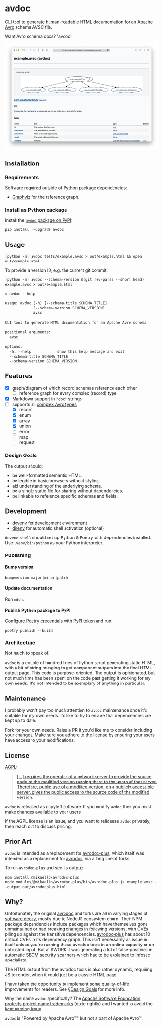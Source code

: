 avdoc
=====

CLI tool to generate human-readable HTML documentation for an [Apache Avro] schema AVSC file.

Want Avro schema docs? 'avdoc!

![screenshot showing avdoc](screenshot.png)

## Installation

### Requirements
Software required outside of Python package dependencies:
- [Graphviz] for the reference graph.

### Install as Python package
Install the [`avdoc` package on PyPI]:
```shell
pip install --upgrade avdoc
```

## Usage

```shell
[python -m] avdoc tests/example.avsc > out/example.html && open out/example.html
```

To provide a version ID, e.g. the current git commit:
```shell
[python -m] avdoc --schema-version $(git rev-parse --short head) example.avsc > out/example.html
```

`$ avdoc --help`

```
usage: avdoc [-h] [--schema-title SCHEMA_TITLE]
             [--schema-version SCHEMA_VERSION]
             avsc

CLI tool to generate HTML documentation for an Apache Avro schema

positional arguments:
  avsc

options:
  -h, --help            show this help message and exit
  --schema-title SCHEMA_TITLE
  --schema-version SCHEMA_VERSION
```

## Features
- [x] graph/diagram of which record schemas reference each other
  - [ ] reference graph for every complex (record) type
- [x] Markdown support in `"doc"` strings
- [ ] supports all [complex Avro types][]
  - [x] record
  - [x] enum
  - [x] array
  - [x] union
  - [ ] error
  - [ ] map
  - [ ] request

### Design Goals
The output should:
- be well-formatted semantic HTML.
- be legible in basic browsers without styling.
- aid understanding of the underlying schema.
- be a single static file for sharing without dependencies.
- be linkable to reference specific schemas and fields.



## Development
- [devenv] for development environment
- [direnv] for automatic shell activation (optional)

`devenv shell` should set up Python & Poetry with dependencies installed.
Use `.venv/bin/python` as your Python interpreter.

### Publishing

#### Bump version

```shell
bumpversion major|minor|patch
```

#### Update documentation
Run `mdsh`.

#### Publish Python package to PyPI
[Configure Poetry credentials] with [PyPI token] and run:
```shell
poetry publish --build
```

### Architecture
Not much to speak of.

`avdoc` is a couple of hundred lines of Python script
generating static HTML, with a bit of string munging to get component outputs
into the final HTML output page.
This code is purpose-oriented.
The output is opinionated, but not much time has been spent on the code
past getting it working for my own needs.
It's not intended to be exemplary of anything in particular.


## Maintenance
I probably won't pay too much attention to `avdoc` maintenance
once it's suitable for my own needs.
I'd like to try to ensure that dependencies are kept up to date.

Fork for your own needs.
Raise a PR if you'd like me to consider including your changes.
Make sure you adhere to the [license](#license) by ensuring your users
have access to your modifications.

## License
[AGPL]:
> [[…] requires the operator of a network server to provide the source code of the modified version running there to the users of that server. Therefore, public use of a modified version, on a publicly accessible server, gives the public access to the source code of the modified version.](https://www.gnu.org/licenses/agpl-3.0.html#:~:text=It%20requires%20the%20operator%20of%20a%20network%20server)

`avdoc` is released as copyleft software.
If you modify `avdoc` then you must make changes available to your users.

If the AGPL license is an issue, and you want to relicense `avdoc` privately,
then reach out to discuss pricing.

## Prior Art

`avdoc` is intended as a replacement for [avrodoc-plus],
which itself was intended as a replacement for [avrodoc],
via a long line of forks.

To run `avrodoc-plus` and see its output:

```shell
npm install @mikaello/avrodoc-plus
node_modules/@mikaello/avrodoc-plus/bin/avrodoc-plus.js example.avsc --output out/avrodocplus.html
```

## Why?

Unfortunately the original [avrodoc] and forks are all
in varying stages of [software decay], mostly due to NodeJS ecosystem churn.
Their NPM package dependencies include packages which have themselves
gone unmaintained or had breaking changes in following versions,
with CVEs piling up against the transitive dependencies.
[avrodoc-plus] has about 10 critical CVEs in its dependency graph.
This isn't necessarily an issue in itself unless you're running these
avrodoc tools in an online capacity or on untrusted input.
But at $WORK it was generating a lot of false-positives in automatic
[SBOM] security scanners which had to be explained to infosec specialists.

The HTML output from the avrodoc tools is also rather dynamic,
requiring JS to render, when it could just be a classic HTML page.

I have taken the opportunity to implement some quality-of-life
improvements for readers.
See [§Design Goals](#design-goals) for more info.

Why the name `avdoc` specifically?
The [Apache Software Foundation protects project name trademarks]
(quite rightly) and I wanted to avoid the [kcat naming issue].

`avdoc` is "Powered by Apache Avro™" but not a part of Apache Avro™.



[//]: # (Links)
[Apache Avro]: https://avro.apache.org
[complex Avro types]: https://avro.apache.org/docs/1.11.1/specification/#complex-types-1
[avrodoc-plus]: https://github.com/mikaello/avrodoc-plus
[avrodoc]: https://github.com/ept/avrodoc
[AGPL]: https://www.gnu.org/licenses/agpl-3.0.html
[direnv]: https://direnv.net
[devenv]: https://devenv.sh
[Graphviz]: https://www.graphviz.org
[software decay]: https://en.wikipedia.org/wiki/Software_rot
[SBOM]: https://en.wikipedia.org/wiki/Software_supply_chain
[kcat naming issue]: https://github.com/edenhill/kcat#what-happened-to-kafkacat
[Apache Software Foundation protects project name trademarks]: https://www.apache.org/foundation/marks/faq/#products
[Configure Poetry credentials]: https://python-poetry.org/docs/repositories/#configuring-credentials
[PyPI token]: https://pypi.org/help/#apitoken
[`avdoc` package on PyPI]: https://pypi.org/project/avdoc/
